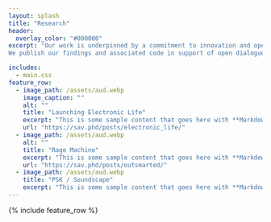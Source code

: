 ```yaml
---
layout: splash
title: "Research"
header:
  overlay_color: "#000000"
excerpt: "Our work is underpinned by a commitment to innovation and open research. We critically explore the latest developments in AI and experiment with new techniques and applications. Our aim is to create new, speculative configurations and uses of AI, as well as to enable opportunities for public engagement and learning.  We take on projects that push us in new directions, as a means to provide value and opportunities for our collaborators and their wider constituencies. 
We publish our findings and associated code in support of open dialogue."

includes:
  - main.css
feature_row:
  - image_path: /assets/aud.webp
    image_caption: ""
    alt: ""
    title: "Launching Electronic Life"
    excerpt: "This is some sample content that goes here with **Markdown** formatting."
    url: "https://sav.phd/posts/electronic_life/"
  - image_path: /assets/aud.webp
    alt: ""
    title: "Rage Machine"
    excerpt: "This is some sample content that goes here with **Markdown** formatting."
    url: "https://sav.phd/posts/outsmarted/"
  - image_path: /assets/aud.webp
    title: "PSK / Soundscape"
    excerpt: "This is some sample content that goes here with **Markdown** formatting."
---
```


<!-- {% include feature_row id="intro" type="center" %} -->

{% include feature_row %}
